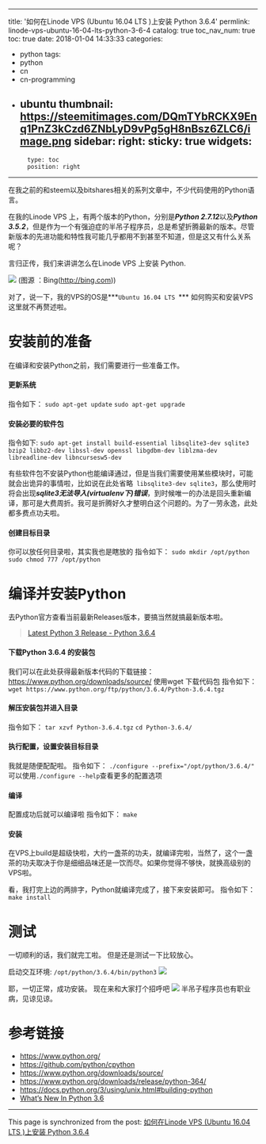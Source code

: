 
---
title: '如何在Linode VPS (Ubuntu 16.04 LTS )上安装 Python 3.6.4'
permlink: linode-vps-ubuntu-16-04-lts-python-3-6-4
catalog: true
toc_nav_num: true
toc: true
date: 2018-01-04 14:33:33
categories:
- python
tags:
- python
- cn
- cn-programming
- ubuntu
thumbnail: https://steemitimages.com/DQmTYbRCKX9Enq1PnZ3kCzd6ZNbLyD9vPg5gH8nBsz6ZLC6/image.png
sidebar:
    right:
        sticky: true
widgets:
    -
        type: toc
        position: right
---


在我之前的和steem以及bitshares相关的系列文章中，不少代码使用的Python语言。

在我的Linode VPS 上，有两个版本的Python，分别是***Python 2.7.12***以及***Python 3.5.2***，但是作为一个有强迫症的半吊子程序员，总是希望折腾最新的版本。尽管新版本的先进功能和特性我可能几乎都用不到甚至不知道，但是这又有什么关系呢？

言归正传，我们来讲讲怎么在Linode VPS 上安装 Python.

![](https://steemitimages.com/DQmTYbRCKX9Enq1PnZ3kCzd6ZNbLyD9vPg5gH8nBsz6ZLC6/image.png)
(图源 ：Bing(http://bing.com))

对了，说一下，我的VPS的OS是***`Ubuntu 16.04 LTS `***
如何购买和安装VPS这里就不再赘述啦。

# 安装前的准备

在编译和安装Python之前，我们需要进行一些准备工作。

#### 更新系统
指令如下：
`sudo apt-get update`
`sudo apt-get upgrade`

#### 安装必要的软件包
指令如下:
`sudo apt-get install build-essential libsqlite3-dev sqlite3 bzip2 libbz2-dev libssl-dev openssl libgdbm-dev liblzma-dev libreadline-dev libncursesw5-dev`

有些软件包不安装Python也能编译通过，但是当我们需要使用某些模块时，可能就会出诡异的事情啦，比如说在此处省略` libsqlite3-dev sqlite3`，那么使用时将会出现***sqlite3无法导入(virtualenv下)错误***，到时候唯一的办法是回头重新编译，那可是大费周折。我可是折腾好久才整明白这个问题的。为了一劳永逸，此处都多费点功夫啦。

#### 创建目标目录

你可以放任何目录啦，其实我也是瞎放的
指令如下：
`sudo mkdir /opt/python`
`sudo chmod 777 /opt/python`

# 编译并安装Python

去Python官方查看当前最新Releases版本，要搞当然就搞最新版本啦。
>[Latest Python 3 Release - Python 3.6.4](https://www.python.org/downloads/release/python-364/)

#### 下载Python 3.6.4 的安装包
我们可以在此处获得最新版本代码的下载链接：https://www.python.org/downloads/source/
使用wget 下载代码包
指令如下：
`wget https://www.python.org/ftp/python/3.6.4/Python-3.6.4.tgz`

#### 解压安装包并进入目录
指令如下：
`tar xzvf Python-3.6.4.tgz`
`cd Python-3.6.4/`

#### 执行配置，设置安装目标目录
我就是随便配配啦。
指令如下：
`./configure --prefix="/opt/python/3.6.4/"`
可以使用` ./configure --help `查看更多的配置选项

#### 编译
配置成功后就可以编译啦
指令如下：
`make`

#### 安装
在VPS上build是超级快啦，大约一盏茶的功夫，就编译完啦，当然了，这个一盏茶的功夫取决于你是细细品味还是一饮而尽。如果你觉得不够快，就换高级别的VPS啦。

看，我打完上边的两排字，Python就编译完成了，接下来安装即可。
指令如下：
`make install`

# 测试

一切顺利的话，我们就完工啦。
但是还是测试一下比较放心。

启动交互环境:
`/opt/python/3.6.4/bin/python3`
![](https://steemitimages.com/DQmUXJqnSpX8E6v2qR3TsGrj8NXFnwjD2p1MXFCMHSbatFo/image.png)

耶，一切正常，成功安装。
现在来和大家打个招呼吧
![](https://steemitimages.com/DQmeHjoqvSDMy2CREE48BwDJBQrHeDYoXM9w49NiqKWuZ9z/image.png)
半吊子程序员也有职业病，见谅见谅。


# 参考链接
* https://www.python.org/
* https://github.com/python/cpython
* https://www.python.org/downloads/source/
* https://www.python.org/downloads/release/python-364/
* https://docs.python.org/3/using/unix.html#building-python
* [What’s New In Python 3.6](https://docs.python.org/3/whatsnew/3.6.html)

- - -

This page is synchronized from the post: [如何在Linode VPS (Ubuntu 16.04 LTS )上安装 Python 3.6.4](https://steemit.com/@oflyhigh/linode-vps-ubuntu-16-04-lts-python-3-6-4)
